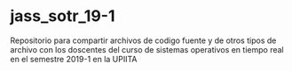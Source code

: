 # jass_sotr_19-1
Repositorio para compartir archivos de codigo fuente y de otros tipos de archivo con los doscentes del curso de sistemas operativos en tiempo real 
en el semestre 2019-1 en la UPIITA
